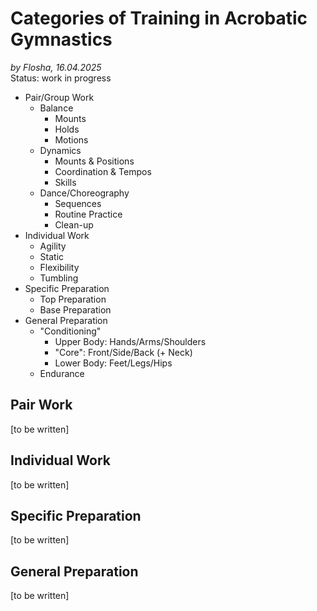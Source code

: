 # Categories of Training in Acrobatic Gymnastics

*by Flosha, 16.04.2025*  
Status: work in progress

* Pair/Group Work
  * Balance
     * Mounts
     * Holds
     * Motions  
  * Dynamics
     * Mounts & Positions
     * Coordination & Tempos
     * Skills 
  * Dance/Choreography
     * Sequences
     * Routine Practice
     * Clean-up 
* Individual Work
  * Agility 
  * Static 
  * Flexibility
  * Tumbling
* Specific Preparation
  * Top Preparation 
  * Base Preparation
* General Preparation 
  * "Conditioning" 
     * Upper Body: Hands/Arms/Shoulders
     * <!--Middle/Spine, -->"Core": Front/Side/Back (+ Neck)
     * Lower Body: Feet/Legs/Hips  
  * Endurance


## Pair Work
[to be written]

## Individual Work
[to be written]

## Specific Preparation
[to be written]

<!--
### Top Preparation

* Handstand, Press & Compression/Arch Practice
* Isolated Skill Technique
* Strength/Power Development
* Flexibility Development & Maintenance

[to be elaborated]


### Base Preparation

* Muscle Mass Building & Maintenance
* Isolated Skill Technique
* Strength/Power Development
* Flexibility Development & Maintenance

[to be elaborated]


#### Muscle Mass Building & Maintenance

* Warm up (Joint/Cardio/Muscle Prep):
  * 3-way Core Stabilisation (e.g. Hollow Ups, Side-Arch-ups or Side Planks, Arch-ups)
  * Glute Activation (e.g. sidelying internal rotation or banded side-steps)
  * Shoulder/Wrist Mobility and Muscular Activation (e.g. Push-ups and preparation with an empty barbell)

* Main Lifts:
  * **Vertical Push:** Press (Standing or seated), Handstand Push-ups
  * **Horizontal Push:** Weighted Push-ups or Planche Push-ups or (behind-weighted) Dips
  * **Core:** Horizontal Back Extensions, Lying Side-Raises, Full Range Sit-ups + Holds
  * **Leg Push:** Front Squats or Partner Squats
  * **Leg Pull:** Romanian Deadlifts or 45° Back Extensions

* Accessory Exercises:
  * **Upright Rows**, important for Cannonball Development
  * **Ancles/Calves:** Calf Raises (+ Single Leg) in full-range for preparing the ancles 
  * **Wrists:** Barbell Wrist Curls, Phalanx Grip Hangs, False Grip Hangs for wrist prep
  * **Unilateral Leg Push:** (1) (Wide) Split Squats for increasing flexibility and fixing asymmetries. (2) PuBu Squats (Weighted PuBu=Cossack Squats for fixing muscular asymmetries)
  * **Unilateral Leg Pull:** One legged deadlifts
  * **Additional Core/Spine Preparation:** Jefferson Curls, Barbell Side Bends (for standing strength in side flexion and injury prevention), Suitcase Carries (for unilateral core stability and injury prevention), Pall-Off-Press + Side-Walks + Lunges (for Anti-Rotational Core-Stability), One-legged Horizontal Back Extensions + Holds or unilateral weight holds (left or right arm) in the Back Extension Hold, Stir-the-pot.
  * **Seated Pancake Good Mornings** for hip flexibility and injury prevention
  * **Kneeling Leg Extensions**  
  * **Hamstrings:** *Kneeling Leg Curls*, for particularly bulletproofing the hamstrings
  * **Neck:** Neck Curls and Extensions

...


#### Strength/Power Development

* Snatch
* Clean & Jerk
* Kettlebell/Cannonball Raises
* Any important Oldtime Lifts to add?
* Loaded Sautés (Closed leg jumps with a barbell).


#### Flexibility Development and Maintenance

* ...
* Pancake: Important for elements in a seated position, press handstands and straddle jumps. By working on unilateral pancake flexibility with an overhead-grip of the foot we are also automatically including an effective lat stretch to make sure that our lats aren't any tighter on either side. 
-->

## General Preparation
[to be written]



